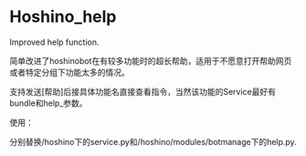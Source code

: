 # Hoshino_help
Improved help function.

简单改进了hoshinobot在有较多功能时的超长帮助，适用于不愿意打开帮助网页或者特定分组下功能太多的情况。

支持发送[帮助]后接具体功能名直接查看指令，当然该功能的Service最好有bundle和help_参数。

使用：

分别替换/hoshino下的service.py和/hoshino/modules/botmanage下的help.py.
